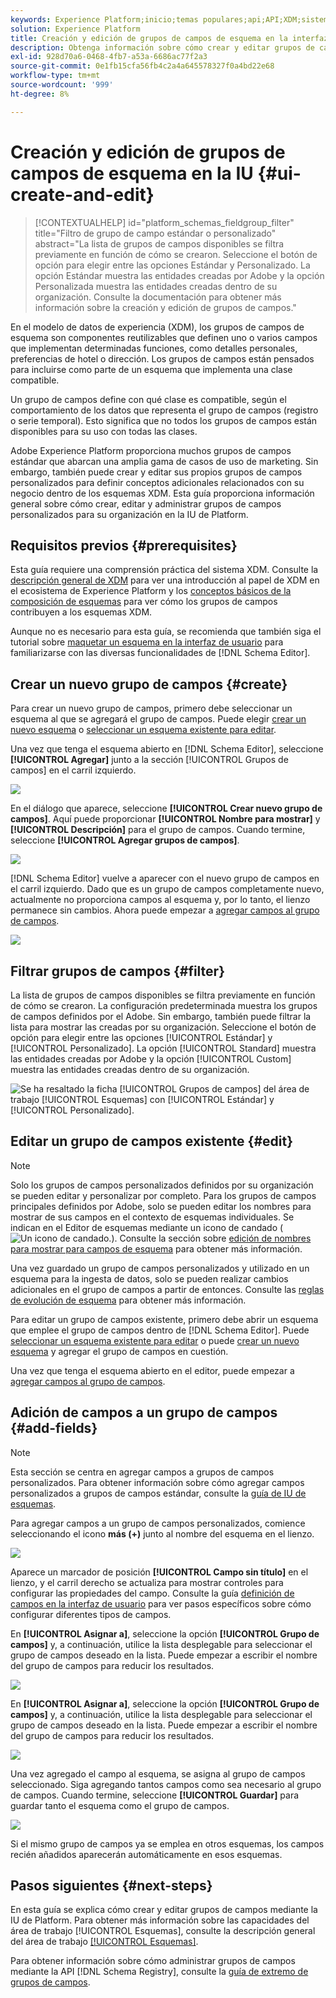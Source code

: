 ```yaml
---
keywords: Experience Platform;inicio;temas populares;api;API;XDM;sistema XDM;modelo de datos de experiencia;modelo de datos;ui;espacio de trabajo;grupo de campos;grupos de campos;
solution: Experience Platform
title: Creación y edición de grupos de campos de esquema en la interfaz de usuario
description: Obtenga información sobre cómo crear y editar grupos de campos de esquema en la interfaz de usuario de Experience Platform.
exl-id: 928d70a6-0468-4fb7-a53a-6686ac77f2a3
source-git-commit: 0e1fb15cfa56fb4c2a4a645578327f0a4bd22e68
workflow-type: tm+mt
source-wordcount: '999'
ht-degree: 8%

---
```


# Creación y edición de grupos de campos de esquema en la IU {#ui-create-and-edit}

>[!CONTEXTUALHELP]
>id="platform_schemas_fieldgroup_filter"
>title="Filtro de grupo de campo estándar o personalizado"
>abstract="La lista de grupos de campos disponibles se filtra previamente en función de cómo se crearon. Seleccione el botón de opción para elegir entre las opciones Estándar y Personalizado. La opción Estándar muestra las entidades creadas por Adobe y la opción Personalizada muestra las entidades creadas dentro de su organización. Consulte la documentación para obtener más información sobre la creación y edición de grupos de campos."

En el modelo de datos de experiencia (XDM), los grupos de campos de esquema son componentes reutilizables que definen uno o varios campos que implementan determinadas funciones, como detalles personales, preferencias de hotel o dirección. Los grupos de campos están pensados para incluirse como parte de un esquema que implementa una clase compatible.

Un grupo de campos define con qué clase es compatible, según el comportamiento de los datos que representa el grupo de campos (registro o serie temporal). Esto significa que no todos los grupos de campos están disponibles para su uso con todas las clases.

Adobe Experience Platform proporciona muchos grupos de campos estándar que abarcan una amplia gama de casos de uso de marketing. Sin embargo, también puede crear y editar sus propios grupos de campos personalizados para definir conceptos adicionales relacionados con su negocio dentro de los esquemas XDM. Esta guía proporciona información general sobre cómo crear, editar y administrar grupos de campos personalizados para su organización en la IU de Platform.

## Requisitos previos {#prerequisites}

Esta guía requiere una comprensión práctica del sistema XDM. Consulte la [descripción general de XDM](../../home.md) para ver una introducción al papel de XDM en el ecosistema de Experience Platform y los [conceptos básicos de la composición de esquemas](../../schema/composition.md) para ver cómo los grupos de campos contribuyen a los esquemas XDM.

Aunque no es necesario para esta guía, se recomienda que también siga el tutorial sobre [maquetar un esquema en la interfaz de usuario](../../tutorials/create-schema-ui.md) para familiarizarse con las diversas funcionalidades de [!DNL Schema Editor].

## Crear un nuevo grupo de campos {#create}

Para crear un nuevo grupo de campos, primero debe seleccionar un esquema al que se agregará el grupo de campos. Puede elegir [crear un nuevo esquema](./schemas.md#create) o [seleccionar un esquema existente para editar](./schemas.md#edit).

Una vez que tenga el esquema abierto en [!DNL Schema Editor], seleccione **[!UICONTROL Agregar]** junto a la sección [!UICONTROL Grupos de campos] en el carril izquierdo.

![](../../images/ui/resources/field-groups/add-field-group.png)

En el diálogo que aparece, seleccione **[!UICONTROL Crear nuevo grupo de campos]**. Aquí puede proporcionar **[!UICONTROL Nombre para mostrar]** y **[!UICONTROL Descripción]** para el grupo de campos. Cuando termine, seleccione **[!UICONTROL Agregar grupos de campos]**.

![](../../images/ui/resources/field-groups/create-field-group.png)

[!DNL Schema Editor] vuelve a aparecer con el nuevo grupo de campos en el carril izquierdo. Dado que es un grupo de campos completamente nuevo, actualmente no proporciona campos al esquema y, por lo tanto, el lienzo permanece sin cambios. Ahora puede empezar a [agregar campos al grupo de campos](#add-fields).

![](../../images/ui/resources/field-groups/field-group-added.png)

## Filtrar grupos de campos {#filter}

La lista de grupos de campos disponibles se filtra previamente en función de cómo se crearon. La configuración predeterminada muestra los grupos de campos definidos por el Adobe. Sin embargo, también puede filtrar la lista para mostrar las creadas por su organización. Seleccione el botón de opción para elegir entre las opciones [!UICONTROL Estándar] y [!UICONTROL Personalizado]. La opción [!UICONTROL Standard] muestra las entidades creadas por Adobe y la opción [!UICONTROL Custom] muestra las entidades creadas dentro de su organización.

![Se ha resaltado la ficha [!UICONTROL Grupos de campos] del área de trabajo [!UICONTROL Esquemas] con [!UICONTROL Estándar] y [!UICONTROL Personalizado].](../../images/ui/resources/field-groups/standard-and-custom-field-groups.png)

## Editar un grupo de campos existente {#edit}

>[!NOTE]
>
>Solo los grupos de campos personalizados definidos por su organización se pueden editar y personalizar por completo. Para los grupos de campos principales definidos por Adobe, solo se pueden editar los nombres para mostrar de sus campos en el contexto de esquemas individuales. Se indican en el Editor de esquemas mediante un icono de candado (![Un icono de candado.](../../images/ui/explore/padlock-icon.png)). Consulte la sección sobre [edición de nombres para mostrar para campos de esquema](./schemas.md#display-names) para obtener más información.
>
>Una vez guardado un grupo de campos personalizados y utilizado en un esquema para la ingesta de datos, solo se pueden realizar cambios adicionales en el grupo de campos a partir de entonces. Consulte las [reglas de evolución de esquema](../../schema/composition.md#evolution) para obtener más información.

Para editar un grupo de campos existente, primero debe abrir un esquema que emplee el grupo de campos dentro de [!DNL Schema Editor]. Puede [seleccionar un esquema existente para editar](./schemas.md#edit) o puede [crear un nuevo esquema](./schemas.md#create) y agregar el grupo de campos en cuestión.

Una vez que tenga el esquema abierto en el editor, puede empezar a [agregar campos al grupo de campos](#add-fields).

## Adición de campos a un grupo de campos {#add-fields}

>[!NOTE]
>
>Esta sección se centra en agregar campos a grupos de campos personalizados. Para obtener información sobre cómo agregar campos personalizados a grupos de campos estándar, consulte la [guía de IU de esquemas](./schemas.md#custom-fields-for-standard-groups).

Para agregar campos a un grupo de campos personalizados, comience seleccionando el icono **más (+)** junto al nombre del esquema en el lienzo.

![](../../images/ui/resources/field-groups/add-field.png)

Aparece un marcador de posición **[!UICONTROL Campo sin título]** en el lienzo, y el carril derecho se actualiza para mostrar controles para configurar las propiedades del campo. Consulte la guía [definición de campos en la interfaz de usuario](../fields/overview.md#define) para ver pasos específicos sobre cómo configurar diferentes tipos de campos.

En **[!UICONTROL Asignar a]**, seleccione la opción **[!UICONTROL Grupo de campos]** y, a continuación, utilice la lista desplegable para seleccionar el grupo de campos deseado en la lista. Puede empezar a escribir el nombre del grupo de campos para reducir los resultados.

![](../../images/ui/resources/field-groups/select-field-group.png)

En **[!UICONTROL Asignar a]**, seleccione la opción **[!UICONTROL Grupo de campos]** y, a continuación, utilice la lista desplegable para seleccionar el grupo de campos deseado en la lista. Puede empezar a escribir el nombre del grupo de campos para reducir los resultados.

![](../../images/ui/resources/field-groups/select-field-group.png)

Una vez agregado el campo al esquema, se asigna al grupo de campos seleccionado. Siga agregando tantos campos como sea necesario al grupo de campos. Cuando termine, seleccione **[!UICONTROL Guardar]** para guardar tanto el esquema como el grupo de campos.

![](../../images/ui/resources/field-groups/complete-field-group.png)

Si el mismo grupo de campos ya se emplea en otros esquemas, los campos recién añadidos aparecerán automáticamente en esos esquemas.

## Pasos siguientes {#next-steps}

En esta guía se explica cómo crear y editar grupos de campos mediante la IU de Platform. Para obtener más información sobre las capacidades del área de trabajo [!UICONTROL Esquemas], consulte la descripción general del área de trabajo [[!UICONTROL Esquemas]](../overview.md).

Para obtener información sobre cómo administrar grupos de campos mediante la API [!DNL Schema Registry], consulte la [guía de extremo de grupos de campos](../../api/field-groups.md).
